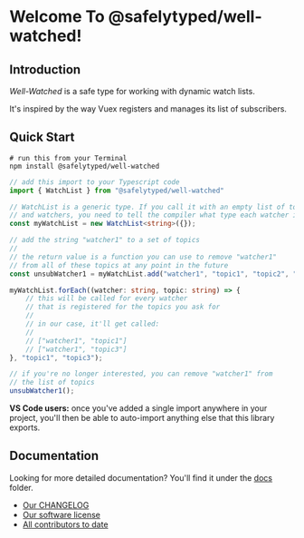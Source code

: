 # Welcome To @safelytyped/well-watched!

## Introduction

_Well-Watched_ is a safe type for working with dynamic watch lists.

It's inspired by the way Vuex registers and manages its list of subscribers.

## Quick Start

```
# run this from your Terminal
npm install @safelytyped/well-watched
```

```typescript
// add this import to your Typescript code
import { WatchList } from "@safelytyped/well-watched"

// WatchList is a generic type. If you call it with an empty list of topics
// and watchers, you need to tell the compiler what type each watcher is.
const myWatchList = new WatchList<string>({});

// add the string "watcher1" to a set of topics
//
// the return value is a function you can use to remove "watcher1"
// from all of these topics at any point in the future
const unsubWatcher1 = myWatchList.add("watcher1", "topic1", "topic2", "topic3");

myWatchList.forEach((watcher: string, topic: string) => {
    // this will be called for every watcher
    // that is registered for the topics you ask for
    //
    // in our case, it'll get called:
    //
    // ["watcher1", "topic1"]
    // ["watcher1", "topic3"]
}, "topic1", "topic3");

// if you're no longer interested, you can remove "watcher1" from
// the list of topics
unsubWatcher1();
```

__VS Code users:__ once you've added a single import anywhere in your project, you'll then be able to auto-import anything else that this library exports.

## Documentation

Looking for more detailed documentation? You'll find it under the [docs](./docs) folder.

* [Our CHANGELOG](CHANGELOG.md)
* [Our software license](LICENSE.md)
* [All contributors to date](AUTHORS.md)